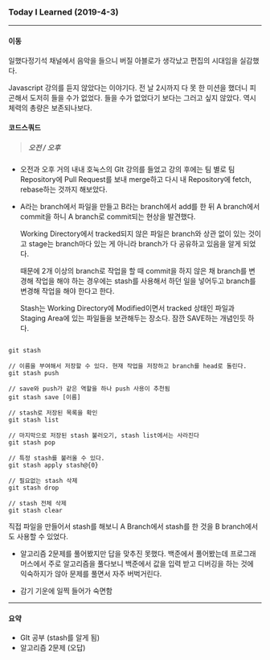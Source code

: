 ### Today I Learned (2019-4-3)

---

#### 이동

일했다정기석 채널에서 음악을 들으니 버질 아블로가 생각났고 편집의 시대임을 실감했다.

Javascript 강의를 듣지 않았다는 이야기다. 전 날 2시까지 다 못 한 미션을 했더니 피곤해서 도저히 들을 수가 없었다. 들을 수가 없었다기 보다는 그러고 싶지 않았다. 역시 체력의 총량은 보존되나보다.



#### 코드스쿼드

> ##### 오전 / 오후

- 오전과 오후 거의 내내 호눅스의 GIt 강의를 들었고 강의 후에는 팀 별로  팀 Repository에 Pull Request를 보내 merge하고 다시 내 Repository에 fetch, rebase하는 것까지 해보았다. 



- A라는 branch에서 파일을 만들고 B라는 branch에서 add를 한 뒤 A branch에서 commit을 하니 A branch로 commit되는 현상을 발견했다. 

  Working Directory에서 tracked되지 않은 파일은 branch와 상관 없이 있는 것이고 stage는 branch마다 있는 게 아니라 branch가 다 공유하고 있음을 알게 되었다. 

  때문에 2개 이상의 branch로 작업을 할 때 commit을 하지 않은 채 branch를 변경해 작업을 해야 하는 경우에는 stash를 사용해서 하던 일을 넣어두고 branch를 변경해 작업을 해야 한다고 한다. 

  Stash는 Working Directory에 Modified이면서 tracked 상태인 파일과 Staging Area에 있는 파일들을 보관해두는 장소다. 잠깐 SAVE하는 개념인듯 하다. 

```

git stash

// 이름을 부여해서 저장할 수 있다. 현재 작업을 저장하고 branch를 head로 돌린다.
git stash push

// save와 push가 같은 역할을 하나 push 사용이 추천됨
git stash save [이름]

// stash로 저장된 목록을 확인
git stash list

// 마지막으로 저장된 stash 불러오기, stash list에서는 사라진다
git stash pop

// 특정 stash를 불러올 수 있다. 
git stash apply stash@{0}

// 필요없는 stash 삭제
git stash drop

// stash 전체 삭제
git stash clear
```

직접 파일을 만들어서 stash를 해보니 A Branch에서 stash를 한 것을 B branch에서도 사용할 수 있었다.



- 알고리즘 2문제를 풀어봤지만 답을 맞추진 못했다. 백준에서 풀어봤는데 프로그래머스에서 주로 알고리즘을 풀다보니 백준에서 값을 입력 받고 디버깅을 하는 것에 익숙하지가 않아 문제를 풀면서 자주 버벅거린다.



- 감기 기운에 일찍 들어가 숙면함

---

#### 요약

- GIt 공부 (stash를 알게 됨)
- 알고리즘 2문제 (오답)